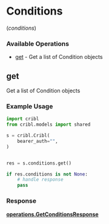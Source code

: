 # Conditions
(*conditions*)

### Available Operations

* [get](#get) - Get a list of Condition objects

## get

Get a list of Condition objects

### Example Usage

```python
import cribl
from cribl.models import shared

s = cribl.Cribl(
    bearer_auth="",
)


res = s.conditions.get()

if res.conditions is not None:
    # handle response
    pass
```


### Response

**[operations.GetConditionsResponse](../../models/operations/getconditionsresponse.md)**

